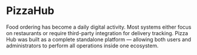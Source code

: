 # PizzaHub
Food ordering has become a daily digital activity. Most systems either focus on restaurants or require third-party integration for delivery tracking. Pizza Hub was built as a complete standalone platform — allowing both users and administrators to perform all operations inside one ecosystem.
